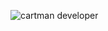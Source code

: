 ![cartman developer](https://github.com/user-attachments/assets/7f94a4fd-39f9-4c68-972a-1ff1f4920104)
